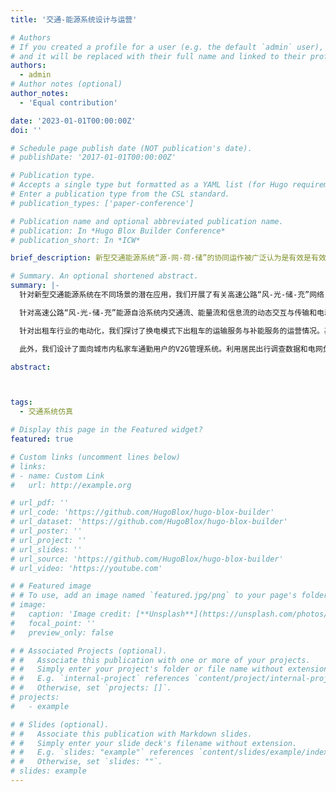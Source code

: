 ```yaml
---
title: '交通-能源系统设计与运营'

# Authors
# If you created a profile for a user (e.g. the default `admin` user), write the username (folder name) here
# and it will be replaced with their full name and linked to their profile.
authors:
  - admin
# Author notes (optional)
author_notes:
  - 'Equal contribution'

date: '2023-01-01T00:00:00Z'
doi: ''

# Schedule page publish date (NOT publication's date).
# publishDate: '2017-01-01T00:00:00Z'

# Publication type.
# Accepts a single type but formatted as a YAML list (for Hugo requirements).
# Enter a publication type from the CSL standard.
# publication_types: ['paper-conference']

# Publication name and optional abbreviated publication name.
# publication: In *Hugo Blox Builder Conference*
# publication_short: In *ICW*

brief_description: 新型交通能源系统“源-网-荷-储”的协同运作被广泛认为是有效是有效提升提升两大系统的综合运营效率和推动交通领域低碳化的重要手段。在剖析系统内源源互补、源网协调、网荷互动、网储互动和源荷互动等多元动态交互关系的基础上，基于丰富的城市地理、交通和电网大数据，采用数据驱动和多智能体仿真技术，实现交通能源系统中“人-车-路-桩-能-信息”的协同运行与管理。它为新型交通能源系统的运营管理、设施部署、产业评估提供空间粒度精细、时间粒度精确、状态维度丰富的数据基础。

# Summary. An optional shortened abstract.
summary: |-
  针对新型交通能源系统在不同场景的潜在应用，我们开展了有关高速公路“风-光-储-充”网络，出租车换电网络，以及面向城市通勤用户的V2G响应与调度系统的设计与运营。

  针对高速公路“风-光-储-充”能源自洽系统内交通流、能量流和信息流的动态交互与传输和电动汽车用户的行驶和途中多次充电活动，我们构建了一个基于多智能体仿真的动态交通流分配模型(Multi-agent-based dynamic traﬀic assignment, MA-DTA)。该仿真模型由用户决策层(子模块A-1：充电需求响应)和系统仿真层(子模块A-2：车辆标签更新；子模块A-3：充电运营服务；子模块A-4：流量链路传输)共同组成。该仿真系统具备以分钟为粒度对网络层级中电动汽车个体用户途中差异化充电需求精准捕捉，充电设施与道路交通全日运行监测以及发电设施“风-光-储”多态能源的功率协同管理的功能。

  针对出租车行业的电动化，我们探讨了换电模式下出租车的运输服务与补能服务的运营情况。基于出租车GPS数据，我们在利用离散选择模型对出租车司机在运营过程中的换电行为建模的前提下，采用数据驱动方法对出租车换电网络内的乘客订单请求、司机换电决策和换电站服务操作的动态交互进行仿真建模。仿真系统实现对嵌入换电活动的出租车出行链的重构，并对出租车运输服务和换电设施网络服务进行逐秒高精度仿真与监测。

  此外，我们设计了面向城市内私家车通勤用户的V2G管理系统。利用居民出行调查数据和电网负荷数据，开发了一个综合的V2G响应与调度模型。它在滚动时间窗框架下，将基于单日出行链的城市小汽车充放电需求估计模型与以虚拟电价最小化为目标的电网实时有序V2G调度优化模型相结合，从而实现对城市私家车通勤用户全日在固定停车场所和非固定停车场所下的需求响应捕捉与电网管理。

abstract: 



tags:
  - 交通系统仿真

# Display this page in the Featured widget?
featured: true

# Custom links (uncomment lines below)
# links:
# - name: Custom Link
#   url: http://example.org

# url_pdf: ''
# url_code: 'https://github.com/HugoBlox/hugo-blox-builder'
# url_dataset: 'https://github.com/HugoBlox/hugo-blox-builder'
# url_poster: ''
# url_project: ''
# url_slides: ''
# url_source: 'https://github.com/HugoBlox/hugo-blox-builder'
# url_video: 'https://youtube.com'

# # Featured image
# # To use, add an image named `featured.jpg/png` to your page's folder.
# image:
#   caption: 'Image credit: [**Unsplash**](https://unsplash.com/photos/pLCdAaMFLTE)'
#   focal_point: ''
#   preview_only: false

# # Associated Projects (optional).
# #   Associate this publication with one or more of your projects.
# #   Simply enter your project's folder or file name without extension.
# #   E.g. `internal-project` references `content/project/internal-project/index.md`.
# #   Otherwise, set `projects: []`.
# projects:
#   - example

# # Slides (optional).
# #   Associate this publication with Markdown slides.
# #   Simply enter your slide deck's filename without extension.
# #   E.g. `slides: "example"` references `content/slides/example/index.md`.
# #   Otherwise, set `slides: ""`.
# slides: example
---
```


<!-- {{% callout note %}}
Click the _Cite_ button above to demo the feature to enable visitors to import publication metadata into their reference management software.
{{% /callout %}}

{{% callout note %}}
Create your slides in Markdown - click the _Slides_ button to check out the example.
{{% /callout %}}

Add the publication's **full text** or **supplementary notes** here. You can use rich formatting such as including [code, math, and images](https://docs.hugoblox.com/content/writing-markdown-latex/). -->
